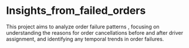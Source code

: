 # Insights_from_failed_orders
This project aims to analyze order failure patterns , focusing on understanding the reasons for order cancellations before and after driver assignment, and identifying any temporal trends in order failures.

